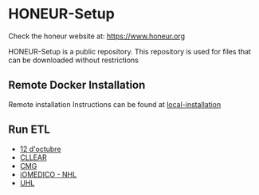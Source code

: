 # HONEUR-Setup

Check the honeur website at: https://www.honeur.org

HONEUR-Setup is a public repository. This repository is used for files that can be downloaded without restrictions


## Remote Docker Installation

Remote installation Instructions can be found at [local-installation](https://github.com/solventrix/Honeur-Setup/tree/develop/local-installation)

## Run ETL

- [12 d'octubre](https://github.com/solventrix/Honeur-Setup/tree/develop/RunETL12doctubre)
- [CLLEAR](https://github.com/solventrix/Honeur-Setup/tree/develop/RunETLCLLEAR)
- [CMG](https://github.com/solventrix/Honeur-Setup/tree/develop/RunETLCMG)
- [iOMEDICO - NHL](https://github.com/solventrix/Honeur-Setup/tree/develop/RunETLiOMEDICO_NHL)
- [UHL](https://github.com/solventrix/Honeur-Setup/tree/develop/RunETLUHL)